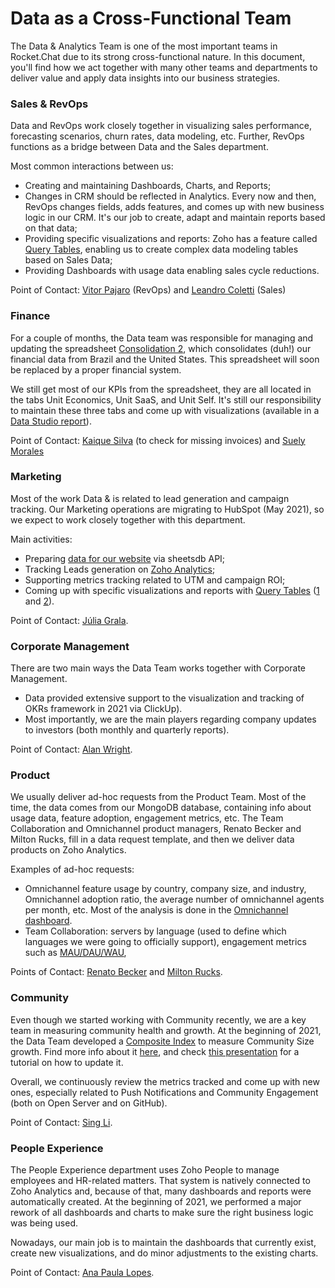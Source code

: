 # Data as a Cross-Functional Team

The Data & Analytics Team is one of the most important teams in Rocket.Chat due to its strong cross-functional nature. In this document, you'll find how we act together with many other teams and departments to deliver value and apply data insights into our business strategies.

### Sales & RevOps

Data and RevOps work closely together in visualizing sales performance, forecasting scenarios, churn rates, data modeling, etc. Further, RevOps functions as a bridge between Data and the Sales department.

Most common interactions between us:

* Creating and maintaining Dashboards, Charts, and Reports;
* Changes in CRM should be reflected in Analytics. Every now and then, RevOps changes fields, adds features, and comes up with new business logic in our CRM. It's our job to create, adapt and maintain reports based on that data;
* Providing specific visualizations and reports: Zoho has a feature called [Query Tables](https://www.zoho.com/analytics/help/query-tables.html), enabling us to create complex data modeling tables based on Sales Data;
* Providing Dashboards with usage data enabling sales cycle reductions.

Point of Contact: [Vitor Pajaro](https://open.rocket.chat/direct/vitor.pajaro) (RevOps) and [Leandro Coletti](https://open.rocket.chat/direct/leandro.coletti) (Sales)

### Finance

For a couple of months, the Data team was responsible for managing and updating the spreadsheet [Consolidation 2](https://docs.google.com/spreadsheets/d/1D1IFAN\_nvn50qsPbC2Bg9iC-C8luS75rVyetYE3UMFw/edit?ts=5f0c523a#gid=0), which consolidates (duh!) our financial data from Brazil and the United States. This spreadsheet will soon be replaced by a proper financial system.

We still get most of our KPIs from the spreadsheet, they are all located in the tabs Unit Economics, Unit SaaS, and Unit Self. It's still our responsibility to maintain these three tabs and come up with visualizations (available in a [Data Studio report](https://datastudio.google.com/u/0/reporting/1WcfrsaG9Mf0-en8R00p0U53pq72pSYMm/page/8ioz)).

Point of Contact: [Kaique Silva](http://open.rocket.chat/direct/kaique.silva) (to check for missing invoices) and [Suely Morales](https://open.rocket.chat/direct/suely.morales)

### Marketing

Most of the work Data & is related to lead generation and campaign tracking. Our Marketing operations are migrating to HubSpot (May 2021), so we expect to work closely together with this department.

Main activities:

* Preparing [data for our website](https://github.com/RocketChat/Rocket.Chat.DataAnalytics.PythonScripts/tree/main/Marketing) via sheetsdb API;
* Tracking Leads generation on [Zoho Analytics](https://analytics.zoho.com/workspace/2019720000000006001/view/2019720000000549144);
* Supporting metrics tracking related to UTM and campaign ROI;
* Coming up with specific visualizations and reports with [Query Tables](https://www.zoho.com/analytics/help/query-tables.html) ([1](https://analytics.zoho.com/workspace/2019720000000006001/view/2019720000006982002) and [2](https://analytics.zoho.com/workspace/2019720000000006001/view/2019720000006447214)).

Point of Contact: [Júlia Grala](https://open.rocket.chat/direct/julia.grala).

### Corporate Management

There are two main ways the Data Team works together with Corporate Management.

* Data provided extensive support to the visualization and tracking of OKRs framework in 2021 via ClickUp).
* Most importantly, we are the main players regarding company updates to investors (both monthly and quarterly reports).

Point of Contact: [Alan Wright](https://open.rocket.chat/direct/alan.wright).

### Product

We usually deliver ad-hoc requests from the Product Team. Most of the time, the data comes from our MongoDB database, containing info about usage data, feature adoption, engagement metrics, etc. The Team Collaboration and Omnichannel product managers, Renato Becker and Milton Rucks, fill in a data request template, and then we deliver data products on Zoho Analytics.

Examples of ad-hoc requests:

* Omnichannel feature usage by country, company size, and industry, Omnichannel adoption ratio, the average number of omnichannel agents per month, etc. Most of the analysis is done in the [Omnichannel dashboard](https://analytics.zoho.com/workspace/2019720000004718015/view/2019720000008386702).
* Team Collaboration: servers by language (used to define which languages we were going to officially support), engagement metrics such as [MAU/DAU/WAU](https://app.clickup.com/t/391xh1),

Points of Contact: [Renato Becker](https://open.rocket.chat/direct/renato.becker) and [Milton Rucks](https://open.rocket.chat/direct/milton.rucks).

### Community

Even though we started working with Community recently, we are a key team in measuring community health and growth. At the beginning of 2021, the Data Team developed a [Composite Index](https://analytics.zoho.com/workspace/2019720000004718015/view/2019720000008851051) to measure Community Size growth. Find more info about it [here](https://handbook.rocket.chat/company/glossary#community-size-composite-index), and check [this presentation](https://docs.google.com/presentation/d/1Q4HuCKfgOS7Xglbf\_-1N0kbmO3yldaHRYxhPK1OHuQE/edit#slide=id.gdb76277bfc\_1\_0) for a tutorial on how to update it.

Overall, we continuously review the metrics tracked and come up with new ones, especially related to Push Notifications and Community Engagement (both on Open Server and on GitHub).

Point of Contact: [Sing Li](https://open.rocket.chat/direct/sing.li).

### People Experience

The People Experience department uses Zoho People to manage employees and HR-related matters. That system is natively connected to Zoho Analytics and, because of that, many dashboards and reports were automatically created. At the beginning of 2021, we performed a major rework of all dashboards and charts to make sure the right business logic was being used.

Nowadays, our main job is to maintain the dashboards that currently exist, create new visualizations, and do minor adjustments to the existing charts.

Point of Contact: [Ana Paula Lopes](https://open.rocket.chat/direct/analopes.grun).
